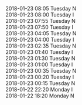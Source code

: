 2018-01-23 08:05 Tuesday  N  
2018-01-23 08:00 Tuesday  I  
2018-01-23 07:55 Tuesday  N  
2018-01-23 07:50 Tuesday  I  
2018-01-23 04:05 Tuesday  N  
2018-01-23 04:00 Tuesday  I  
2018-01-23 02:35 Tuesday  N  
2018-01-23 01:40 Tuesday  I  
2018-01-23 01:30 Tuesday  N  
2018-01-23 01:00 Tuesday  I  
2018-01-23 00:35 Tuesday  N  
2018-01-23 00:20 Tuesday  I  
2018-01-23 00:15 Tuesday  N  
2018-01-22 22:20 Monday  I  
2018-01-22 18:20 Monday  N  
